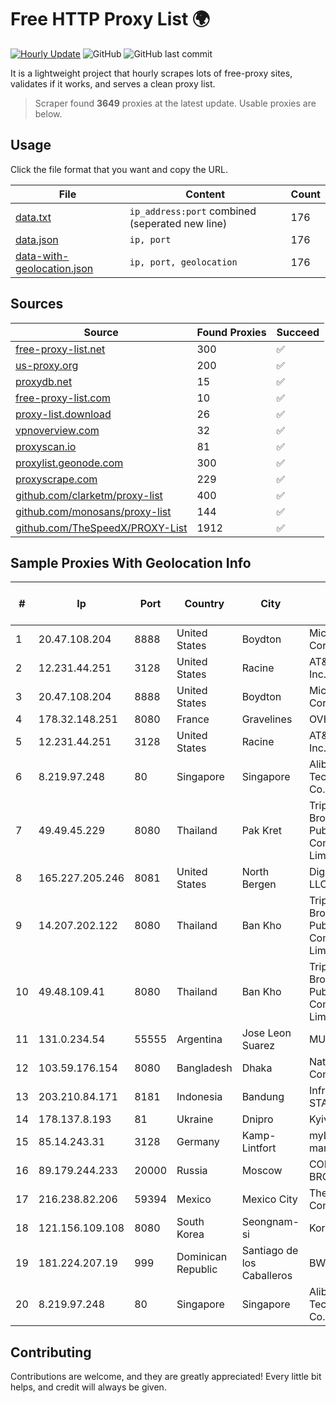 
# Free HTTP Proxy List 🌍

[![Hourly Update](https://github.com/mertguvencli/http-proxy-list/actions/workflows/main.yml/badge.svg?branch=main)](https://github.com/mertguvencli/http-proxy-list/actions/workflows/main.yml)
![GitHub](https://img.shields.io/github/license/mertguvencli/http-proxy-list)
![GitHub last commit](https://img.shields.io/github/last-commit/mertguvencli/http-proxy-list)

It is a lightweight project that hourly scrapes lots of free-proxy sites, validates if it works, and serves a clean proxy list.


> Scraper found **3649** proxies at the latest update. Usable proxies are below.

## Usage

Click the file format that you want and copy the URL.


|File|Content|Count|
|----|-------|-----|
|[data.txt](https://raw.githubusercontent.com/mertguvencli/http-proxy-list/main/proxy-list/data.txt)|`ip_address:port` combined (seperated new line)|176|
|[data.json](https://raw.githubusercontent.com/mertguvencli/http-proxy-list/main/proxy-list/data.json)|`ip, port`|176|
|[data-with-geolocation.json](https://raw.githubusercontent.com/mertguvencli/http-proxy-list/main/proxy-list/data-with-geolocation.json)|`ip, port, geolocation`|176|

## Sources

|Source|Found Proxies|Succeed|
|------|-------------|-------|
|[free-proxy-list.net](https://free-proxy-list.net)|300|✅|
|[us-proxy.org](https://www.us-proxy.org)|200|✅|
|[proxydb.net](http://proxydb.net)|15|✅|
|[free-proxy-list.com](https://free-proxy-list.com/?page=&port=&type%5B%5D=http&type%5B%5D=https&up_time=0&search=Search)|10|✅|
|[proxy-list.download](https://www.proxy-list.download/HTTP)|26|✅|
|[vpnoverview.com](https://vpnoverview.com/privacy/anonymous-browsing/free-proxy-servers)|32|✅|
|[proxyscan.io](https://www.proxyscan.io)|81|✅|
|[proxylist.geonode.com](https://proxylist.geonode.com/api/proxy-list?limit=300&page=1&sort_by=lastChecked&sort_type=desc&protocols=http,https)|300|✅|
|[proxyscrape.com](https://api.proxyscrape.com/v2/?request=displayproxies&protocol=http&timeout=10000&country=all&ssl=all&anonymity=all)|229|✅|
|[github.com/clarketm/proxy-list](https://raw.githubusercontent.com/clarketm/proxy-list/master/proxy-list-raw.txt)|400|✅|
|[github.com/monosans/proxy-list](https://raw.githubusercontent.com/monosans/proxy-list/main/proxies/http.txt)|144|✅|
|[github.com/TheSpeedX/PROXY-List](https://raw.githubusercontent.com/TheSpeedX/PROXY-List/master/http.txt)|1912|✅|


## Sample Proxies With Geolocation Info

|#|Ip|Port|Country|City|Internet Service Provider|
|-|--|----|-------|----|-------------------------|
|1|20.47.108.204|8888|United States|Boydton|Microsoft Corporation|
|2|12.231.44.251|3128|United States|Racine|AT&T Services, Inc.|
|3|20.47.108.204|8888|United States|Boydton|Microsoft Corporation|
|4|178.32.148.251|8080|France|Gravelines|OVH SAS|
|5|12.231.44.251|3128|United States|Racine|AT&T Services, Inc.|
|6|8.219.97.248|80|Singapore|Singapore|Alibaba (US) Technology Co., Ltd.|
|7|49.49.45.229|8080|Thailand|Pak Kret|Triple T Broadband Public Company Limited|
|8|165.227.205.246|8081|United States|North Bergen|DigitalOcean, LLC|
|9|14.207.202.122|8080|Thailand|Ban Kho|Triple T Broadband Public Company Limited|
|10|49.48.109.41|8080|Thailand|Ban Kho|Triple T Broadband Public Company Limited|
|11|131.0.234.54|55555|Argentina|Jose Leon Suarez|MUSURIT|
|12|103.59.176.154|8080|Bangladesh|Dhaka|Nation Communication|
|13|203.210.84.171|8181|Indonesia|Bandung|Infrastruktur STARNET|
|14|178.137.8.193|81|Ukraine|Dnipro|Kyivstar UA|
|15|85.14.243.31|3128|Germany|Kamp-Lintfort|myLoc managed IT AG|
|16|89.179.244.233|20000|Russia|Moscow|CORBINA-BROADBAND|
|17|216.238.82.206|59394|Mexico|Mexico City|The Constant Company|
|18|121.156.109.108|8080|South Korea|Seongnam-si|Korea Telecom|
|19|181.224.207.19|999|Dominican Republic|Santiago de los Caballeros|BW TELECOM|
|20|8.219.97.248|80|Singapore|Singapore|Alibaba (US) Technology Co., Ltd.|



## Contributing

Contributions are welcome, and they are greatly appreciated! Every
little bit helps, and credit will always be given.

